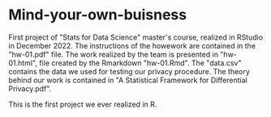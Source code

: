 # Mind-your-own-buisness
First project of "Stats for  Data Science"  master's course, realized in RStudio in December 2022.
The instructions of the howework are contained in the "hw-01.pdf" file.
The work realized by the team is presented in "hw-01.html", file created by the Rmarkdown "hw-01.Rmd".
The "data.csv" contains the data we used for testing our privacy procedure. 
The theory behind our work is contained in "A Statistical Framework for Differential Privacy.pdf".

This is the first project we ever realized in R. 
